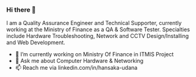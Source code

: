 ### Hi there 👋

I am a Quality Assurance Engineer and Technical Supporter, currently working at the Ministry of Finance as a QA & Software Tester. Specialties include Hardware Troubleshooting, Network and CCTV Design/Installing and Web Development.

- 🔭 I’m currently working on Ministry Of Finance in ITMIS Project
- 💬 Ask me about Computer Hardware & Networking
- 📫 Reach me via linkedin.com/in/hansaka-udana

